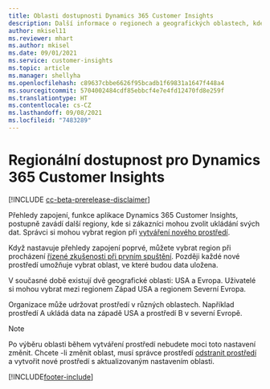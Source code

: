 ```yaml
---
title: Oblasti dostupnosti Dynamics 365 Customer Insights
description: Další informace o regionech a geografických oblastech, kde se služba nasazuje.
author: mkisel11
ms.reviewer: mhart
ms.author: mkisel
ms.date: 09/01/2021
ms.service: customer-insights
ms.topic: article
ms.manager: shellyha
ms.openlocfilehash: c89637cbbe6626f95bcadb1f69831a1647f448a4
ms.sourcegitcommit: 5704002484cdf85ebbcf4e7e4fd12470fd8e259f
ms.translationtype: HT
ms.contentlocale: cs-CZ
ms.lasthandoff: 09/08/2021
ms.locfileid: "7483289"
---
```

# <a name="regional-availability-for-dynamics-365-customer-insights"></a>Regionální dostupnost pro Dynamics 365 Customer Insights

[!INCLUDE [cc-beta-prerelease-disclaimer](includes/cc-beta-prerelease-disclaimer.md)]

Přehledy zapojení, funkce aplikace Dynamics 365 Customer Insights, postupně zavádí další regiony, kde si zákazníci mohou zvolit ukládání svých dat. Správci si mohou vybrat region při [vytváření nového prostředí](manage-environments-workspaces.md#create-an-environment). 

Když nastavuje přehledy zapojení poprvé, můžete vybrat region při procházení [řízené zkušenosti při prvním spuštění](quickstart.md). Později každé nové prostředí umožňuje vybrat oblast, ve které budou data uložena.

V současné době existují dvě geografické oblasti: USA a Evropa. Uživatelé si mohou vybrat mezi regionem Západ USA a regionem Severní Evropa.

Organizace může udržovat prostředí v různých oblastech. Například prostředí A ukládá data na západě USA a prostředí B v severní Evropě.

> [!NOTE]
> Po výběru oblasti během vytváření prostředí nebudete moci toto nastavení změnit. Chcete -li změnit oblast, musí správce prostředí [odstranit prostředí](manage-environments-workspaces.md#delete-an-environment) a vytvořit nové prostředí s aktualizovaným nastavením oblasti.


[!INCLUDE[footer-include](../includes/footer-banner.md)]
